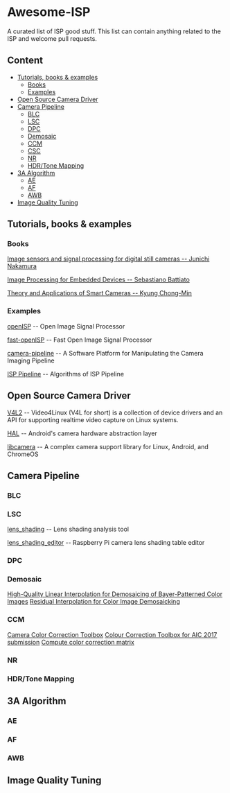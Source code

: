 # Awesome-ISP
A curated list of ISP good stuff. This list can contain anything related to the ISP and welcome pull requests.

## Content
- [Tutorials, books & examples](#tutorials--books---examples)
  * [Books](#books) 
  * [Examples](#examples)
- [Open Source Camera Driver](#open-source-camera-driver)
- [Camera Pipeline](#camera-pipeline)
  * [BLC](#blc)
  * [LSC](#lsc)
  * [DPC](#dpc)
  * [Demosaic](#demosaic)
  * [CCM](#ccm)
  * [CSC](#csc)
  * [NR](#nr)
  * [HDR/Tone Mapping](#hdr-tone-mapping)
- [3A Algorithm](#3a-algorithm)
  * [AE](#ae)
  * [AF](#af)
  * [AWB](#awb)
- [Image Quality Tuning](#image-quality-tuning)

## Tutorials, books & examples
### Books
[Image sensors and signal processing for digital still cameras -- Junichi Nakamura](https://last.hit.bme.hu/download/firtha/video/Sensors/Junichi%20Nakamura%20Image%20sensors%20and%20signal%20processing%20for%20digital%20still%20cameras%20%202006.pdf)

[Image Processing for Embedded Devices -- Sebastiano Battiato](https://books.google.com/books/about/Image_Processing_for_Embedded_Devices.html?id=K5aOhnvGJToC)

[Theory and Applications of Smart Cameras -- Kyung Chong-Min](https://www.springer.com/gp/book/9789401799867)
### Examples
[openISP](https://github.com/cruxopen/openISP) -- Open Image Signal Processor

[fast-openISP](https://github.com/QiuJueqin/fast-openISP) -- Fast Open Image Signal Processor

[camera-pipeline](https://karaimer.github.io/camera-pipeline/) -- A Software Platform for Manipulating the Camera Imaging Pipeline

[ISP Pipeline](https://gitee.com/wtzhu13/ISPAlgorithmStudy) -- Algorithms of ISP Pipeline
## Open Source Camera Driver
[V4L2](https://www.kernel.org/doc/html/v4.9/media/uapi/v4l/v4l2.html) -- Video4Linux (V4L for short) is a collection of device drivers and an API for supporting realtime video capture on Linux systems.

[HAL](https://source.android.com/devices/camera) -- Android's camera hardware abstraction layer

[libcamera](https://github.com/kbingham/libcamera) -- A complex camera support library for Linux, Android, and ChromeOS
## Camera Pipeline
### BLC
### LSC
[lens_shading](https://github.com/6by9/lens_shading) -- Lens shading analysis tool

[lens_shading_editor](https://github.com/dridri/lens_shading_editor) -- Raspberry Pi camera lens shading table editor
### DPC
### Demosaic
[High-Quality Linear Interpolation for Demosaicing of Bayer-Patterned Color Images](https://www.microsoft.com/en-us/research/publication/high-quality-linear-interpolation-for-demosaicing-of-bayer-patterned-color-images/)
[Residual Interpolation for Color Image Demosaicking](https://www.site.uottawa.ca/~edubois/CFA/)
### CCM
[Camera Color Correction Toolbox](https://github.com/QiuJueqin/color-correction-toolbox)
[Colour Correction Toolbox for AIC 2017 submission](https://github.com/fangfufu/Colour_Correction_Toolbox)
[Compute color correction matrix](https://github.com/lighttransport/colorcorrectionmatrix)
### NR
### HDR/Tone Mapping
## 3A Algorithm
### AE
### AF
### AWB
## Image Quality Tuning
